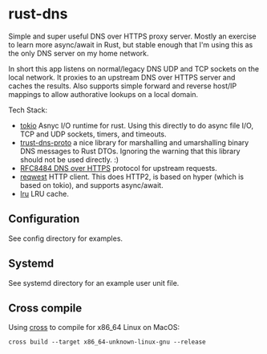 # rust-dns

Simple and super useful DNS over HTTPS proxy server.  Mostly an exercise to learn more async/await in Rust, but stable enough that I'm using this as the only DNS server on my home network.

In short this app listens on normal/legacy DNS UDP and TCP sockets on the local network.  It proxies to an upstream DNS over HTTPS server and caches the results.  Also supports simple forward and reverse host/IP mappings to allow authorative lookups on a local domain.

Tech Stack:
* [tokio](https://crates.io/crates/tokio) Asnyc I/O runtime for rust.  Using this directly to do async file I/O, TCP and UDP sockets, timers, and timeouts.
* [trust-dns-proto](https://crates.io/crates/trust-dns-proto) a nice library for marshalling and umarshalling binary DNS messages to Rust DTOs.  Ignoring the warning that this library should not be used directly. :)
* [RFC8484 DNS over HTTPS](https://tools.ietf.org/html/rfc8484) protocol for upstream requests.
* [reqwest](https://crates.io/crates/reqwest) HTTP client.  This does HTTP2, is based on hyper (which is based on tokio), and supports async/await.
* [lru](https://crates.io/crates/lru) LRU cache.

## Configuration
See config directory for examples.

## Systemd
See systemd directory for an example user unit file.

## Cross compile
Using [cross](https://github.com/rust-embedded/cross) to compile for x86_64 Linux on MacOS:

```cross build --target x86_64-unknown-linux-gnu --release```
